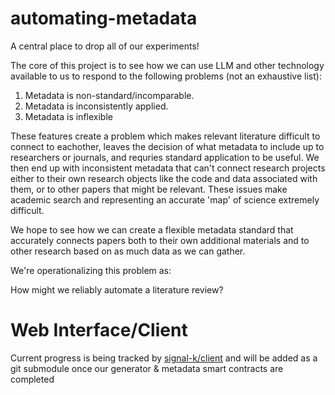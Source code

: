 # automating-metadata

A central place to drop all of our experiments!

The core of this project is to see how we can use LLM and other technology available to us to respond to the following problems (not an exhaustive list): 

1. Metadata is non-standard/incomparable. 
2. Metadata is inconsistently applied.
3. Metadata is inflexible

These features create a problem which makes relevant literature difficult to connect to eachother, leaves the decision of what metadata to include up to researchers or journals, and requries standard application to be useful. We then end up with inconsistent metadata that can't connect research projects either to their own research objects like the code and data associated with them, or to other papers that might be relevant. These issues make academic search and representing an accurate 'map' of science extremely difficult. 

We hope to see how we can create a flexible metadata standard that accurately connects papers both to their own additional materials and to other research based on as much data as we can gather. 

We're operationalizing this problem as: 

How might we reliably automate a literature review? 

# Web Interface/Client
Current progress is being tracked by [signal-k/client](http://github.com/Signal-K/client/pull/19) and will be added as a git submodule once our generator & metadata smart contracts are completed
